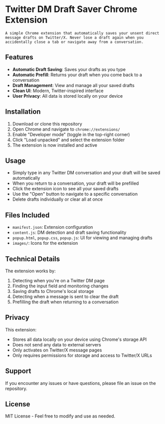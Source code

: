 # Twitter DM Draft Saver Chrome Extension

    A simple Chrome extension that automatically saves your unsent direct message drafts on Twitter/X. Never lose a draft again when you accidentally close a tab or navigate away from a conversation.

## Features

- **Automatic Draft Saving**: Saves your drafts as you type
- **Automatic Prefill**: Returns your draft when you come back to a conversation
- **Draft Management**: View and manage all your saved drafts
- **Clean UI**: Modern, Twitter-inspired interface
- **User Privacy**: All data is stored locally on your device

## Installation

1. Download or clone this repository
2. Open Chrome and navigate to `chrome://extensions/`
3. Enable "Developer mode" (toggle in the top-right corner)
4. Click "Load unpacked" and select the extension folder
5. The extension is now installed and active

## Usage

- Simply type in any Twitter DM conversation and your draft will be saved automatically
- When you return to a conversation, your draft will be prefilled
- Click the extension icon to see all your saved drafts
- Use the "Open" button to navigate to a specific conversation
- Delete drafts individually or clear all at once

## Files Included

- `manifest.json`: Extension configuration
- `content.js`: DM detection and draft saving functionality
- `popup.html`, `popup.css`, `popup.js`: UI for viewing and managing drafts
- `images/`: Icons for the extension

## Technical Details

The extension works by:
1. Detecting when you're on a Twitter DM page
2. Finding the input field and monitoring changes
3. Saving drafts to Chrome's local storage
4. Detecting when a message is sent to clear the draft
5. Prefilling the draft when returning to a conversation

## Privacy

This extension:
- Stores all data locally on your device using Chrome's storage API
- Does not send any data to external servers
- Only activates on Twitter/X message pages
- Only requires permissions for storage and access to Twitter/X URLs

## Support

If you encounter any issues or have questions, please file an issue on the repository.

## License

MIT License - Feel free to modify and use as needed.